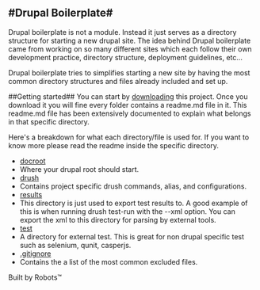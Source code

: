 #Drupal Boilerplate#
-

Drupal boilerplate is not a module. Instead it just serves as a directory structure for
starting a new drupal site. The idea behind Drupal boilerplate came from working on so many
different sites which each follow their own development practice, directory structure,
deployment guidelines, etc...

Drupal boilerplate tries to simplifies starting a new site by having the most common
directory structures and files already included and set up.

##Getting started##
You can start by [downloading](https://github.com/Lullabot/drupal-boilerplate/zipball/master)
this project. Once you download it you will fine every folder contains a readme.md file
in it. This readme.md file has been extensively documented to explain what belongs
in that specific directory.

Here's a breakdown for what each directory/file is used for. If you want to know more please
read the readme inside the specific directory.

* [docroot](https://github.com/Lullabot/drupal-boilerplate/tree/master/docroot)
 * Where your drupal root should start.
* [drush](https://github.com/Lullabot/drupal-boilerplate/tree/master/drush)
 * Contains project specific drush commands, alias, and configurations.
* [results](https://github.com/Lullabot/drupal-boilerplate/tree/master/results)
 * This directory is just used to export test results to. A good example of this
   is when running drush test-run with the --xml option. You can export the xml
   to this directory for parsing by external tools.
* [test](https://github.com/Lullabot/drupal-boilerplate/tree/master/test)
 * A directory for external test. This is great for non drupal specific test
 such as selenium, qunit, casperjs.
* [.gitignore](https://github.com/Lullabot/drupal-boilerplate/blob/master/.gitignore)
 * Contains the a list of the most common excluded files.

Built by Robots&trade;